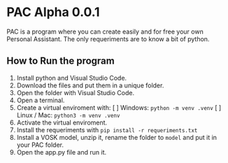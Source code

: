 # PAC Alpha 0.0.1
PAC is a program where you can create easily and for free your own Personal Assistant. The only requeriments are to know a bit of python.

## How to Run the program

1. Install python and Visual Studio Code.
2. Download the files and put them in a unique folder.
3. Open the folder with Visual Studio Code.
4. Open a terminal.
5. Create a virtual enviroment with:
  [ ] Windows: `python -m venv .venv`
  [ ] Linux / Mac: `python3 -m venv .venv`
6. Activate the virtual enviroment.
7. Install the requeriments with `pip install -r requeriments.txt`
8. Install a VOSK model, unzip it, rename the folder to `model` and put it in your PAC folder.
9. Open the app.py file and run it.
